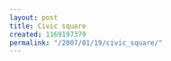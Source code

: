 ```yaml
---
layout: post
title: Civic square
created: 1169197379
permalink: "/2007/01/19/civic_square/"
---
```



